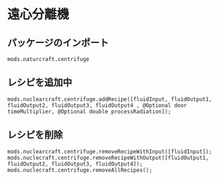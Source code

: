 # 遠心分離機

## パッケージのインポート
`mods.naturcraft.centrifuge`

## レシピを追加中
```zenscript
mods.nuclearcraft.centrifuge.addRecipe([fluidInput, fluidOutput1, fluidOutput2, fluidOutput3, fluidOutput4 , @Optional door timeMultiplier, @Optional double processRadiation]);
```

## レシピを削除
```zenscript
mods.nuclearcraft.centrifuge.removeRecipeWithInput([fluidInput]);
mods.nuclecraft.centrifuge.removeRecipeWithOutput([fluidOutput1, fluidOutput2, fluidOutput3, fluidOutput4]);
mods.nuclecraft.centrifuge.removeAllRecipes();
```